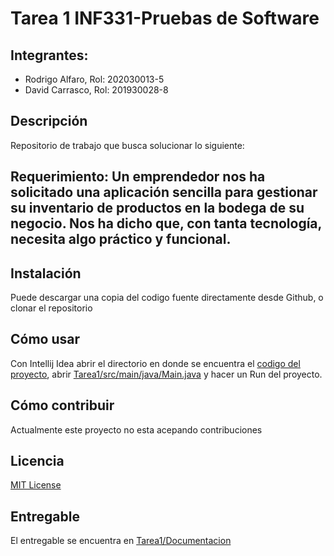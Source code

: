 # Tarea 1 INF331-Pruebas de Software
## Integrantes:
- Rodrigo Alfaro, Rol: 202030013-5
- David Carrasco, Rol: 201930028-8

## Descripción 

Repositorio de trabajo que busca solucionar lo siguiente:

**Requerimiento:**
Un emprendedor nos ha solicitado una aplicación sencilla para gestionar su inventario de productos en la bodega de su negocio.
Nos ha dicho que, con tanta tecnología, necesita algo práctico y funcional.
---

## Instalación

Puede descargar una copia del codigo fuente directamente desde Github, o clonar el repositorio

## Cómo usar
Con Intellij Idea abrir el directorio en donde se encuentra el [codigo del proyecto](https://github.com/Rodrigo-Alfaro/Tarea-1-INF331/tree/main/Tarea1), abrir [Tarea1/src/main/java/Main.java](https://github.com/Rodrigo-Alfaro/Tarea-1-INF331/blob/main/Tarea1/src/main/java/Main.java) y hacer un Run del proyecto.


## Cómo contribuir
Actualmente este proyecto no esta acepando contribuciones


## Licencia
 [MIT License](https://github.com/Rodrigo-Alfaro/Tarea-1-INF331/blob/main/LICENSE)

## Entregable
El entregable se encuentra en [Tarea1/Documentacion](https://github.com/Rodrigo-Alfaro/Tarea-1-INF331/blob/main/Tarea1/Documentos/Documentacion.md)



